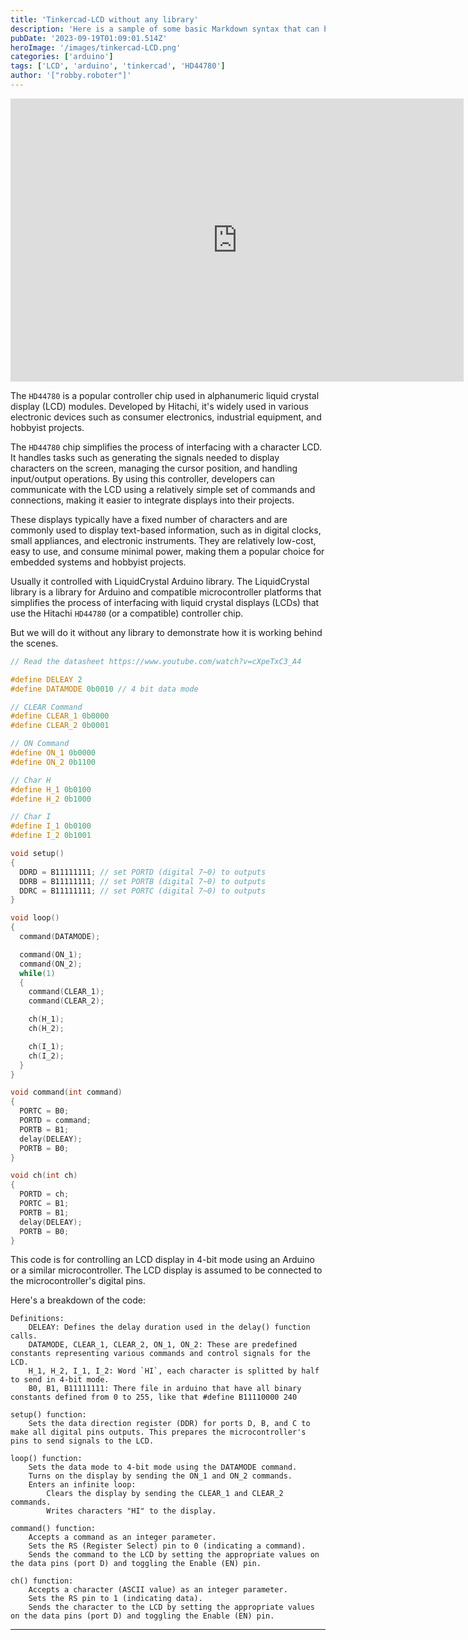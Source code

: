 ```yaml
---
title: 'Tinkercad-LCD without any library'
description: 'Here is a sample of some basic Markdown syntax that can be used when writing Markdown content in Astro.'
pubDate: '2023-09-19T01:09:01.514Z'
heroImage: '/images/tinkercad-LCD.png'
categories: ['arduino']
tags: ['LCD', 'arduino', 'tinkercad', 'HD44780']
author: '["robby.roboter"]'
---
```



<iframe width="725" height="453" src="https://www.tinkercad.com/embed/gl60gJqKHqG?editbtn=1" frameborder="0" marginwidth="0" marginheight="0" scrolling="no">
</iframe>

The `HD44780` is a popular controller chip used in alphanumeric liquid crystal display (LCD) modules. Developed by Hitachi, it's widely used in various electronic devices such as consumer electronics, industrial equipment, and hobbyist projects.

The `HD44780` chip simplifies the process of interfacing with a character LCD. It handles tasks such as generating the signals needed to display characters on the screen, managing the cursor position, and handling input/output operations. By using this controller, developers can communicate with the LCD using a relatively simple set of commands and connections, making it easier to integrate displays into their projects.

These displays typically have a fixed number of characters and are commonly used to display text-based information, such as in digital clocks, small appliances, and electronic instruments. They are relatively low-cost, easy to use, and consume minimal power, making them a popular choice for embedded systems and hobbyist projects.

Usually it controlled with LiquidCrystal Arduino library. The LiquidCrystal library is a library for Arduino and compatible microcontroller platforms that simplifies the process of interfacing with liquid crystal displays (LCDs) that use the Hitachi `HD44780` (or a compatible) controller chip.

But we will do it without any library to demonstrate how it is working behind the scenes.

```cpp
// Read the datasheet https://www.youtube.com/watch?v=cXpeTxC3_A4

#define DELEAY 2
#define DATAMODE 0b0010 // 4 bit data mode

// CLEAR Command
#define CLEAR_1 0b0000
#define CLEAR_2 0b0001

// ON Command
#define ON_1 0b0000
#define ON_2 0b1100

// Char H
#define H_1 0b0100
#define H_2 0b1000

// Char I
#define I_1 0b0100
#define I_2 0b1001

void setup()
{
  DDRD = B11111111; // set PORTD (digital 7~0) to outputs
  DDRB = B11111111; // set PORTB (digital 7~0) to outputs
  DDRC = B11111111; // set PORTC (digital 7~0) to outputs
}

void loop()
{
  command(DATAMODE);

  command(ON_1);
  command(ON_2);
  while(1)
  {
    command(CLEAR_1);
    command(CLEAR_2); 

    ch(H_1);
    ch(H_2);

    ch(I_1);
    ch(I_2);
  } 
}

void command(int command)
{
  PORTC = B0;
  PORTD = command;
  PORTB = B1;
  delay(DELEAY);
  PORTB = B0;
}

void ch(int ch)
{
  PORTD = ch;
  PORTC = B1;
  PORTB = B1;
  delay(DELEAY);
  PORTB = B0;
}
```

This code is for controlling an LCD display in 4-bit mode using an Arduino or a similar microcontroller. The LCD display is assumed to be connected to the microcontroller's digital pins.

Here's a breakdown of the code:

    Definitions:
        DELEAY: Defines the delay duration used in the delay() function calls.
        DATAMODE, CLEAR_1, CLEAR_2, ON_1, ON_2: These are predefined constants representing various commands and control signals for the LCD.
        H_1, H_2, I_1, I_2: Word `HI`, each character is splitted by half to send in 4-bit mode.
        B0, B1, B11111111: There file in arduino that have all binary constants defined from 0 to 255, like that #define B11110000 240

    setup() function:
        Sets the data direction register (DDR) for ports D, B, and C to make all digital pins outputs. This prepares the microcontroller's pins to send signals to the LCD.

    loop() function:
        Sets the data mode to 4-bit mode using the DATAMODE command.
        Turns on the display by sending the ON_1 and ON_2 commands.
        Enters an infinite loop:
            Clears the display by sending the CLEAR_1 and CLEAR_2 commands.
            Writes characters "HI" to the display.

    command() function:
        Accepts a command as an integer parameter.
        Sets the RS (Register Select) pin to 0 (indicating a command).
        Sends the command to the LCD by setting the appropriate values on the data pins (port D) and toggling the Enable (EN) pin.

    ch() function:
        Accepts a character (ASCII value) as an integer parameter.
        Sets the RS pin to 1 (indicating data).
        Sends the character to the LCD by setting the appropriate values on the data pins (port D) and toggling the Enable (EN) pin.


---